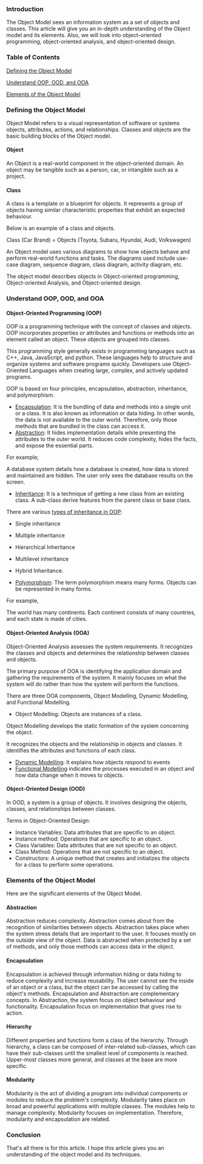 ### Introduction

The Object Model sees an information system as a set of objects and classes. This article will give you an in-depth understanding of the Object model and its elements. Also, we will look into object-oriented programming, object-oriented analysis, and object-oriented design.

### Table of Contents

[Defining the Object Model](#defining-the-object-model)

[Understand OOP, OOD, and OOA](#understand-oop-ood-and-ooa)

[Elements of the Object Model](#elements-of-the-object-model)

### Defining the Object Model

Object Model refers to a visual representation of software or systems objects, attributes, actions, and relationships. Classes and objects are the basic building blocks of the Object model.

#### Object

An Object is a real-world component in the object-oriented domain. An object may be tangible such as a person, car, or intangible such as a project.

#### Class

A class is a template or a blueprint for objects. It represents a group of objects having similar characteristic properties that exhibit an expected behaviour.

Below is an example of a class and objects.

Class (Car Brand) = Objects (Toyota, Subaru, Hyundai, Audi, Volkswagen)

An Object model uses various diagrams to show how objects behave and perform real-world functions and tasks. The diagrams used include use-case diagram, sequence diagram, class diagram, activity diagram, etc.

The object model describes objects in Object-oriented programming, Object-oriented Analysis, and Object-oriented design.

### Understand OOP, OOD, and OOA

#### Object-Oriented Programming (OOP)

OOP is a programming technique with the concept of classes and objects. OOP incorporates properties or attributes and functions or methods into an element called an object. These objects are grouped into classes.

This programming style generally exists in programming languages such as C++, Java, JavaScript, and python. These languages help to structure and organize systems and software programs quickly. Developers use Object-Oriented Languages when creating large, complex, and actively updated programs.

OOP is based on four principles, encapsulation, abstraction, inheritance, and polymorphism.

- [Encapsulation](https://en.wikipedia.org/wiki/Encapsulation_(computer_programming)): It is the bundling of data and methods into a single unit or a class. It is also known as information or data hiding. In other words, the data is not available to the outer world. Therefore, only those methods that are bundled in the class can access it.
- [Abstraction](https://stackify.com/oop-concept-abstraction/#:~:text=Abstraction%20is%20one%20of%20the,unnecessary%20details%20from%20the%20user.&amp;text=That&#39;s%20a%20very%20generic%20concept,everywhere%20in%20the%20real%20world.): It hides implementation details while presenting the attributes to the outer world. It reduces code complexity, hides the facts, and expose the essential parts.

For example;

A database system details how a database is created, how data is stored and maintained are hidden. The user only sees the database results on the screen.

- [Inheritance](https://en.wikipedia.org/wiki/Inheritance_(object-oriented_programming)): It is a technique of getting a new class from an existing class. A sub-class derive features from the parent class or base class.

There are various [types of inheritance in OOP](https://en.wikipedia.org/wiki/Inheritance_(object-oriented_programming)):

- Single inheritance
- Multiple inheritance
- Hierarchical Inheritance
- Multilevel inheritance
- Hybrid Inheritance.

- [Polymorphism](https://www.tutorialspoint.com/java/java_polymorphism.htm#:~:text=Polymorphism%20is%20the%20ability%20of,to%20a%20child%20class%20object.&amp;text=In%20Java%2C%20all%20Java%20objects,and%20for%20the%20class%20Object.): The term polymorphism means many forms. Objects can be represented in many forms.

For example,

The world has many continents. Each continent consists of many countries, and each state is made of cities.

#### Object-Oriented Analysis (OOA)

Object-Oriented Analysis assesses the system requirements. It recognizes the classes and objects and determines the relationship between classes and objects.

The primary purpose of OOA is identifying the application domain and gathering the requirements of the system. It mainly focuses on what the system will do rather than how the system will perform the functions.

There are three OOA components, Object Modelling, Dynamic Modelling, and Functional Modelling.

- Object Modelling: Objects are instances of a class.

Object Modelling develops the static formation of the system concerning the object.

It recognizes the objects and the relationship in objects and classes. It identifies the attributes and functions of each class.

- [Dynamic Modelling](https://www.wisdomjobs.com/e-university/object-oriented-analysis-and-design-tutorial-2107/ooad-dynamic-modeling-26532.html): It explains how objects respond to events
- [Functional Modelling](https://www.tutorialspoint.com/object_oriented_analysis_design/ooad_functional_modeling.htm#:~:text=Functional%20Modelling%20gives%20the%20process,Data%20Flow%20Diagrams%20(DFDs).) indicates the processes executed in an object and how data change when it moves to objects.

#### Object-Oriented Design (OOD)

In OOD, a system is a group of objects. It involves designing the objects, classes, and relationships between classes.

Terms in Object-Oriented Design:

- Instance Variables: Data attributes that are specific to an object.
- Instance method: Operations that are specific to an object.
- Class Variables: Data attributes that are not specific to an object.
- Class Method: Operations that are not specific to an object.
- Constructors: A unique method that creates and initializes the objects for a class to perform some operations.

### Elements of the Object Model

Here are the significant elements of the Object Model.

#### Abstraction

Abstraction reduces complexity. Abstraction comes about from the recognition of similarities between objects. Abstraction takes place when the system stress details that are important to the user. It focuses mostly on the outside view of the object. Data is abstracted when protected by a set of methods, and only those methods can access data in the object.

#### Encapsulation

Encapsulation is achieved through information hiding or data hiding to reduce complexity and increase reusability. The user cannot see the inside of an object or a class, but the object can be accessed by calling the object's methods. Encapsulation and Abstraction are complementary concepts. In Abstraction, the system focus on object behaviour and functionality. Encapsulation focus on implementation that gives rise to action.

#### Hierarchy

Different properties and functions form a class of the hierarchy. Through hierarchy, a class can be composed of inter-related sub-classes, which can have their sub-classes until the smallest level of components is reached. Upper-most classes more general, and classes at the base are more specific.

#### Modularity

Modularity is the act of dividing a program into individual components or modules to reduce the problem's complexity. Modularity takes place on broad and powerful applications with multiple classes. The modules help to manage complexity. Modularity focuses on implementation. Therefore, modularity and encapsulation are related.

### Conclusion

That's all there is for this article. I hope this article gives you an understanding of the object model and its techniques.